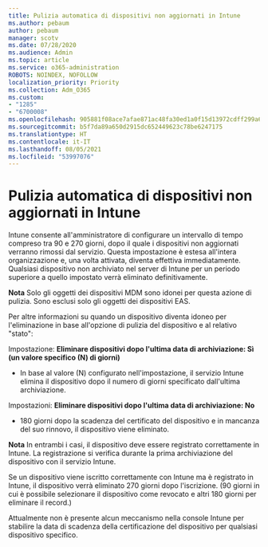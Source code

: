 ```yaml
---
title: Pulizia automatica di dispositivi non aggiornati in Intune
ms.author: pebaum
author: pebaum
manager: scotv
ms.date: 07/28/2020
ms.audience: Admin
ms.topic: article
ms.service: o365-administration
ROBOTS: NOINDEX, NOFOLLOW
localization_priority: Priority
ms.collection: Adm_O365
ms.custom:
- "1285"
- "6700008"
ms.openlocfilehash: 905881f08ace7afae871ac48fa30ed1a0f15d13972cdff299a6694ca2eafc9cc
ms.sourcegitcommit: b5f7da89a650d2915dc652449623c78be6247175
ms.translationtype: HT
ms.contentlocale: it-IT
ms.lasthandoff: 08/05/2021
ms.locfileid: "53997076"
---
```

# <a name="automatic-cleanup-of-stale-devices-in-intune"></a>Pulizia automatica di dispositivi non aggiornati in Intune

Intune consente all'amministratore di configurare un intervallo di tempo compreso tra 90 e 270 giorni, dopo il quale i dispositivi non aggiornati verranno rimossi dal servizio. Questa impostazione è estesa all'intera organizzazione e, una volta attivata, diventa effettiva immediatamente. Qualsiasi dispositivo non archiviato nel server di Intune per un periodo superiore a quello impostato verrà eliminato definitivamente.

**Nota** Solo gli oggetti dei dispositivi MDM sono idonei per questa azione di pulizia. Sono esclusi solo gli oggetti dei dispositivi EAS.

Per altre informazioni su quando un dispositivo diventa idoneo per l'eliminazione in base all'opzione di pulizia del dispositivo e al relativo "stato":

Impostazione: **Eliminare dispositivi dopo l'ultima data di archiviazione: Sì (un valore specifico (N) di giorni)**

- In base al valore (N) configurato nell'impostazione, il servizio Intune elimina il dispositivo dopo il numero di giorni specificato dall'ultima archiviazione.

Impostazioni: **Eliminare dispositivi dopo l'ultima data di archiviazione: No**

- 180 giorni dopo la scadenza del certificato del dispositivo e in mancanza del suo rinnovo, il dispositivo viene eliminato.

**Nota** In entrambi i casi, il dispositivo deve essere registrato correttamente in Intune. La registrazione si verifica durante la prima archiviazione del dispositivo con il servizio Intune.

Se un dispositivo viene iscritto correttamente con Intune ma è registrato in Intune, il dispositivo verrà eliminato 270 giorni dopo l'iscrizione. (90 giorni in cui è possibile selezionare il dispositivo come revocato e altri 180 giorni per eliminare il record.)

Attualmente non è presente alcun meccanismo nella console Intune per stabilire la data di scadenza della certificazione del dispositivo per qualsiasi dispositivo specifico.